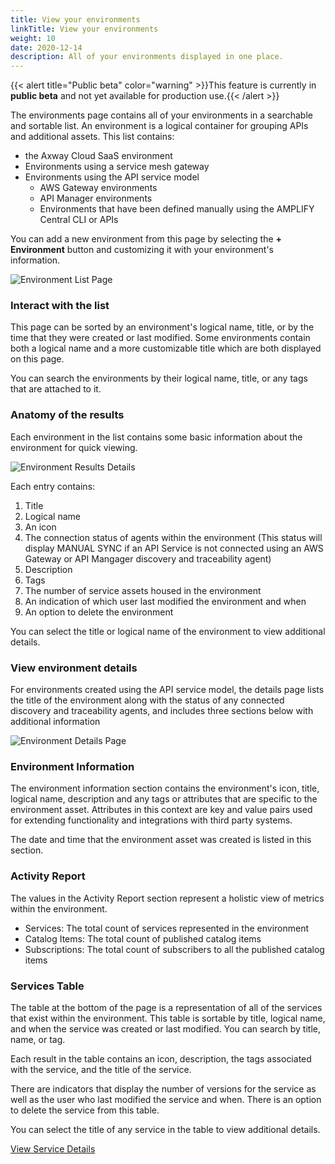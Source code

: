 ```yaml
---
title: View your environments
linkTitle: View your environments
weight: 10
date: 2020-12-14
description: All of your environments displayed in one place.
---
```


{{< alert title="Public beta" color="warning" >}}This feature is currently in **public beta** and not yet available for production use.{{< /alert >}}

The environments page contains all of your environments in a searchable and sortable list. An environment is a logical container for grouping APIs and additional assets. This list contains:

* the Axway Cloud SaaS environment
* Environments using a service mesh gateway
* Environments using the API service model
    * AWS Gateway environments
    * API Manager environments
    * Environments that have been defined manually using the AMPLIFY Central CLI or APIs

You can add a new environment from this page by selecting the **+ Environment** button and customizing it with your environment's information.

![Environment List Page](/Images/central/env_and_gateway_mgmt/EnvironmentListPage.png)

### Interact with the list

This page can be sorted by an environment's logical name, title, or by the time that they were created or last modified. Some environments contain both a logical name and a more customizable title which are both displayed on this page.

You can search the environments by their logical name, title, or any tags that are attached to it.

### Anatomy of the results

Each environment in the list contains some basic information about the environment for quick viewing.

![Environment Results Details](/Images/central/env_and_gateway_mgmt/EnvironmentListResult.png)

Each entry contains:

1. Title
2. Logical name
3. An icon
4. The connection status of agents within the environment (This status will display MANUAL SYNC if an API Service is not connected using an AWS Gateway or API Mangager discovery and traceability agent)
5. Description
6. Tags
7. The number of service assets housed in the environment
8. An indication of which user last modified the environment and when
9. An option to delete the environment

You can select the title or logical name of the environment to view additional details.

### View environment details

For environments created using the API service model, the details page lists the title of the environment along with the status of any connected discovery and traceability agents, and includes three sections below with additional information

![Environment Details Page](/Images/central/env_and_gateway_mgmt/EnvironmentDetailsPage.png)

### Environment Information

The environment information section contains the environment's icon, title, logical name, description and any tags or attributes that are specific to the environment asset. Attributes in this context are key and value pairs used for extending functionality and integrations with third party systems.

The date and time that the environment asset was created is listed in this section.

### Activity Report

The values in the Activity Report section represent a holistic view of metrics within the environment.

* Services: The total count of services represented in the environment
* Catalog Items: The total count of published catalog items
* Subscriptions: The total count of subscribers to all the published catalog items

### Services Table

The table at the bottom of the page is a representation of all of the services that exist within the environment. This table is sortable by title, logical name, and when the service was created or last modified. You can search by title, name, or tag.

Each result in the table contains an icon, description, the tags associated with the service, and the title of the service.

There are indicators that display the number of versions for the service as well as the user who last modified the service and when. There is an option to delete the service from this table.

You can select the title of any service in the table to view additional details.

[View Service Details](/docs/central/env_gw_mgmt/api_service_details/)
